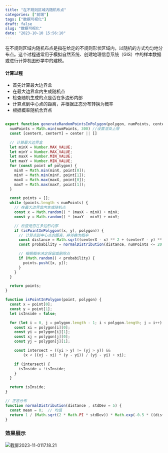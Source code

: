 ```yaml
---
title: "在不规则区域内随机布点"
categories: ["前端"]
tags: ["数据可视化"]
draft: false
slug: "数据可视化"
date: "2023-10-10 15:56:10"
---
```


在不规则区域内随机布点是指在给定的不规则形状区域内，以随机的方式均匀地分布点。这个过程通常用于模拟自然系统、创建地理信息系统（GIS）中的样本数据或进行计算机图形学中的建模。


#### 计算过程

- 首先计算最大边界盒
- 在最大边界盒内生成随机点
- 检查随机生成的点是否在多边形内部
- 计算点到中心点的距离，并根据正态分布转换为概率
- 根据概率随机舍弃点


```ts

export function generateRandomPointsInPolygon(polygon, numPoints, center) {
  numPoints = Math.min(numPoints, 300) //设置渲染上限
  const [centerX, centerY] = center || []

  // 计算最大边界盒
  let minX = Number.MAX_VALUE;
  let minY = Number.MAX_VALUE;
  let maxX = Number.MIN_VALUE;
  let maxY = Number.MIN_VALUE;
  for (const point of polygon) {
    minX = Math.min(minX, point[0]);
    minY = Math.min(minY, point[1]);
    maxX = Math.max(maxX, point[0]);
    maxY = Math.max(maxY, point[1]);
  }

  const points = [];
  while (points.length < numPoints) {
    // 在最大边界盒内生成随机点
    const x = Math.random() * (maxX - minX) + minX;
    const y = Math.random() * (maxY - minY) + minY;

    // 检查是否在多边形内部
    if (isPointInPolygon([x, y], polygon)) {
      // 计算点到中心点的距离，并转换为概率
      const distance = Math.sqrt((centerX - x) ** 2 + (centerY - y) ** 2);
      const probability = normalDistribution(distance, numPoints <= 20 ? 1 : 6);

      // 根据概率决定保留或删除点
      if (Math.random() < probability) {
        points.push([x, y]);
      }
    }
  }

  return points;
}

function isPointInPolygon(point, polygon) {
  const x = point[0];
  const y = point[1];
  let isInside = false;

  for (let i = 0, j = polygon.length - 1; i < polygon.length; j = i++) {
    const xi = polygon[i][0];
    const yi = polygon[i][1];
    const xj = polygon[j][0];
    const yj = polygon[j][1];

    const intersect = ((yi > y) != (yj > y)) &&
        (x < ((xj - xi) * (y - yi)) / (yj - yi) + xi);

    if (intersect) {
      isInside = !isInside;
    }
  }

  return isInside;
}

// 正态分布
function normalDistribution(distance , stdDev = 5) {
  const mean = 0;  // 均值
  return 1 / (Math.sqrt(2 * Math.PI * stdDev)) * Math.exp(-0.5 * ((distance - mean) / stdDev) ** 2);
}

```
### 效果展示

![截屏2023-11-0117.18.21](https://img.zhangchen915.com/2023/11/%E6%88%AA%E5%B1%8F2023-11-01%2017.18.21.png)
